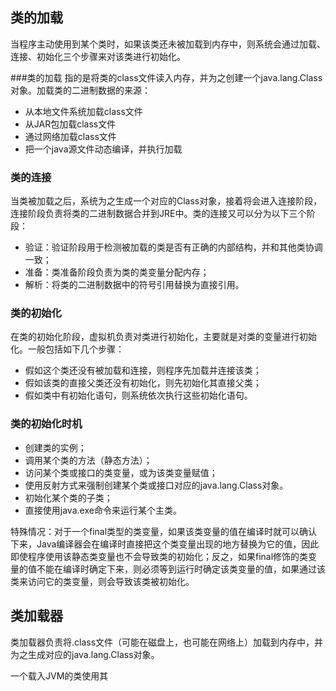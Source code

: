 ## 类的加载

当程序主动使用到某个类时，如果该类还未被加载到内存中，则系统会通过加载、连接、初始化三个步骤来对该类进行初始化。

###类的加载
指的是将类的class文件读入内存，并为之创建一个java.lang.Class对象。加载类的二进制数据的来源：
- 从本地文件系统加载class文件
- 从JAR包加载class文件
- 通过网络加载class文件
- 把一个java源文件动态编译，并执行加载

### 类的连接

当类被加载之后，系统为之生成一个对应的Class对象，接着将会进入连接阶段，连接阶段负责将类的二进制数据合并到JRE中。类的连接又可以分为以下三个阶段：
- 验证：验证阶段用于检测被加载的类是否有正确的内部结构，并和其他类协调一致；
- 准备：类准备阶段负责为类的类变量分配内存；
- 解析：将类的二进制数据中的符号引用替换为直接引用。

### 类的初始化

在类的初始化阶段，虚拟机负责对类进行初始化，主要就是对类的变量进行初始化。一般包括如下几个步骤：
- 假如这个类还没有被加载和连接，则程序先加载并连接该类；
- 假如该类的直接父类还没有初始化，则先初始化其直接父类；
- 假如类中有初始化语句，则系统依次执行这些初始化语句。

### 类的初始化时机

- 创建类的实例；
- 调用某个类的方法（静态方法）；
- 访问某个类或接口的类变量，或为该类变量赋值；
- 使用反射方式来强制创建某个类或接口对应的java.lang.Class对象。
- 初始化某个类的子类；
- 直接使用java.exe命令来运行某个主类。

特殊情况：对于一个final类型的类变量，如果该类变量的值在编译时就可以确认下来，Java编译器会在编译时直接把这个类变量出现的地方替换为它的值，因此即使程序使用该静态类变量也不会导致类的初始化；反之，如果final修饰的类变量的值不能在编译时确定下来，则必须等到运行时确定该类变量的值，如果通过该类来访问它的类变量，则会导致该类被初始化。

## 类加载器

类加载器负责将.class文件（可能在磁盘上，也可能在网络上）加载到内存中，并为之生成对应的java.lang.Class对象。

一个载入JVM的类使用其




                                                                                                                                                                                                                                                                                                                                                                                                                                                                                                                                                                                                                                                                                                                                                                                                                                                                                                                                                                                                                                                                                                                                                                                                                                                                                                                                                                                                                                                                                                                                                                                                                                                                                                                                                                                                                                                                                                                                                                                                                                                                                                                                                                                                                                                                                                                                                                                                                                                                                                                                                                                                                                                                                                                                                                                                                                                                                                                                                                                                                                                                                                                                                                                                                                                                                                                                                                                                                                                                                                                                                                                                                                                                                                                                                                                                                                                                                                                                                                                                                                                                                                                                                                                                                                                                                                                                                                                                                                                                                                                                                                                                                                                                                                                                                                                                                                                                                                                                                                                                                                                                                                                                                                                                                                                                                                                                                                                                                                                                                                                                                                                                                                                                                                                                                                                                                                                                                                                                                                                                                                                                                                                                                                                                                                                                                                                                                                                                                                                                                                                                                                                                                                                                                                                                                                                                                                                                                                                                                                                                                                                                                                                                                                                                                                                                                                                                                                                                                                                                                                                                                                                                                                                                                                                                                                                                                                                                                                                                                                                                                                                                                                                                                                                                                                                                                                                                                                                                                                                                                                                                                                                                                                                                                                                                                                                                                                                                                                                                                                                                                                                                                                                                                                                                                                                                                                                                                                                                                                                                                                                                                                                                                                                                                                                                                                                                                                                                                                                                                                                                                                                                                                                                                                                                                                                                                                                                                                                                                                                                                                                                                                                                                                                                                                                                                                                                                                                                                                                                                                                                                                                                                                                                                                                                                                                                                                                                                                                                                                                                                                                                                                                                                                                                                                                                                                                                                                                                                                                                                                                                                                                                                                                                                                                                                                                                                                                                                                                                                                                                                                                                                                                                                      